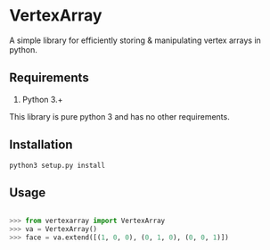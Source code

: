 VertexArray
===========

A simple library for efficiently storing & manipulating vertex arrays in python.

Requirements
------------

1. Python 3.+

This library is pure python 3 and has no other requirements.

Installation
------------

`python3 setup.py install`

Usage
-----

```python

>>> from vertexarray import VertexArray
>>> va = VertexArray()
>>> face = va.extend([(1, 0, 0), (0, 1, 0), (0, 0, 1)])

```
